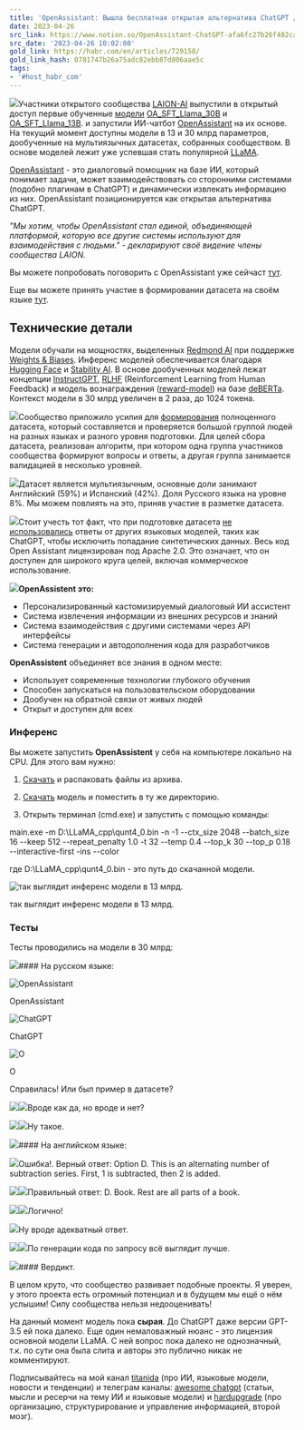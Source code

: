 ```yaml
---
title: 'OpenAssistant: Вышла бесплатная открытая альтернатива ChatGPT / Habr'
date: 2023-04-26
src_link: https://www.notion.so/OpenAssistant-ChatGPT-afa6fc27b26f482cada69d1f0dd0e1de
src_date: '2023-04-26 10:02:00'
gold_link: https://habr.com/en/articles/729158/
gold_link_hash: 0781747b26a75adc82ebb87d806aae5c
tags:
- '#host_habr_com'
---
```


![](https://habrastorage.org/getpro/habr/upload_files/87d/ec4/d9f/87dec4d9f0d43d80c550fbfa2b04a45c.png)Участники открытого сообщества [LAION-AI](https://laion.ai/) выпустили в открытый доступ первые обученные [модели](https://huggingface.co/Black-Engineer) [OA\_SFT\_Llama\_30B](https://huggingface.co/Black-Engineer/oasst-llama30b-ggml-q4) и [OA\_SFT\_Llama\_13B](https://huggingface.co/Black-Engineer/llama-13b-pretrained-sft-do2-ggml-q4). и запустили ИИ-чатбот [OpenAssistant](https://open-assistant.io/chat/) на их основе. На текущий момент доступны модели в 13 и 30 млрд параметров, дообученные на мультиязычных датасетах, собранных сообществом. В основе моделей лежит уже успевшая стать популярной [LLaMA](https://ai.facebook.com/blog/large-language-model-llama-meta-ai/). 

[OpenAssistant](https://open-assistant.io/chat/) - это диалоговый помощник на базе ИИ, который понимает задачи, может взаимодействовать со сторонними системами (подобно плагинам в ChatGPT) и динамически извлекать информацию из них. OpenAssistant позиционируется как открытая альтернатива ChatGPT.

*"Мы хотим, чтобы OpenAssistant стал единой, объединяющей платформой, которую все другие системы используют для взаимодействия с людьми."* *- декларируют своё видение члены сообщества LAION.*

Вы можете попробовать поговорить с OpenAssistant уже сейчаст [тут](https://open-assistant.io/ru/chat).

Еще вы можете принять участие в формировании датасета на своём языке [тут](https://open-assistant.io/ru/dashboard).

Технические детали
------------------

Модели обучали на мощностях, выделенных [Redmond AI](https://redmond.ai/) при поддержке [Weights & Biases](https://wandb.ai/site). Инференс моделей обеспечивается благодаря [Hugging Face](https://huggingface.co/) и [Stability AI](https://stability.ai/). В основе дообученных моделей лежат концепции [InstructGPT](https://arxiv.org/abs/2203.02155), [RLHF](https://huggingface.co/blog/rlhf) (Reinforcement Learning from Human Feedback) и модель вознаграждения ([reward-model](https://huggingface.co/OpenAssistant/reward-model-deberta-v3-large-v2)) на базе [deBERTa](https://huggingface.co/OpenAssistant/reward-model-deberta-v3-large-v2). Контекст модели в 30 млрд увеличен в 2 раза, до 1024 токена.

![](https://habrastorage.org/getpro/habr/upload_files/abb/a96/a8b/abba96a8bcc2df307056530705b42174.png)Сообщество приложило усилия для [формирования](https://open-assistant.io/ru/dashboard) полноценного датасета, который составляется и проверяется большой группой людей на разных языках и разного уровня подготовки. Для целей сбора датасета, реализован алгоритм, при котором одна группа участников сообщества формируют вопросы и ответы, а другая группа занимается валидацией в несколько уровней.

![](https://habrastorage.org/getpro/habr/upload_files/38a/5b2/7aa/38a5b27aab48a1914a9ac4c3f02e1423.png)Датасет является мультиязычным, основные доли занимают Английский (59%) и Испанский (42%). Доля Русского языка на уровне 8%. Мы можем повлиять на это, приняв участие в разметке датасета.  


![](https://habrastorage.org/getpro/habr/upload_files/ac7/219/f9b/ac7219f9b8e0261baed852ffaba48e2c.png)Стоит учесть тот факт, что при подготовке датасета [не использовались](https://github.com/LAION-AI/Open-Assistant/issues/471#issuecomment-1374392299) ответы от других языковых моделей, таких как ChatGPT, чтобы исключить попадание синтетических данных. Весь код Open Assistant лицензирован под Apache 2.0. Это означает, что он доступен для широкого круга целей, включая коммерческое использование.

![](https://habrastorage.org/getpro/habr/upload_files/b4c/c8f/c8a/b4cc8fc8a120c4405b53bdc547b55e17.png)**OpenAssistent это:**

* Персонализированный кастомизируемый диалоговый ИИ ассистент
* Система извлечения информации из внешних ресурсов и знаний
* Система взаимодействия с другими системами через API интерфейсы
* Система генерации и автодополнения кода для разработчиков

**OpenAssistent** объединяет все знания в одном месте:

* Использует современные технологии глубокого обучения
* Способен запускаться на пользовательском оборудовании
* Дообучен на обратной связи от живых людей
* Открыт и доступен для всех

### Инференс

Вы можете запустить **OpenAssistent** у себя на компьютере локально на CPU. Для этого вам нужно:

1. [Скачать](https://github.com/ggerganov/llama.cpp/releases/download/master-f2d1c47/llama-master-f2d1c47-bin-win-avx-x64.zip) и распаковать файлы из архива.

2. [Скачать](https://huggingface.co/Black-Engineer/llama-13b-pretrained-sft-do2-ggml-q4/resolve/main/qunt4_0.bin) модель и поместить в ту же директорию.

3. Открыть терминал (cmd.exe) и запустить с помощью команды:

main.exe -m D:\LLaMA\_cpp\qunt4\_0.bin -n -1 --ctx\_size 2048 --batch\_size 16 --keep 512 --repeat\_penalty 1.0 -t 32 --temp 0.4 --top\_k 30 --top\_p 0.18 --interactive-first -ins --color

где D:\LLaMA\_cpp\qunt4\_0.bin - это путь до скачанной модели.

![](https://habrastorage.org/getpro/habr/upload_files/22a/2d6/501/22a2d650190d309e7d7d8679f35b12e5.png "так выглядит инференс модели в 13 млрд.")

так выглядит инференс модели в 13 млрд.

### Тесты

Тесты проводились на модели в 30 млрд:

![](https://habrastorage.org/getpro/habr/upload_files/d00/4a5/f2f/d004a5f2f4e2ae34187621919a39a9fc.png)#### На русском языке:

![](https://habrastorage.org/getpro/habr/upload_files/dff/98d/8e0/dff98d8e0668091684242eb14663ed0f.png "OpenAssistant")

OpenAssistant

![](https://habrastorage.org/getpro/habr/upload_files/409/516/717/409516717dc7e573e58b7486a2dec172.png "ChatGPT")

ChatGPT

![](https://habrastorage.org/getpro/habr/upload_files/901/390/b6b/901390b6bb9bd0df37393f2f9bd86152.png "O")

O

Справилась! Или был пример в датасете?

![](https://habrastorage.org/getpro/habr/upload_files/185/9a2/ed4/1859a2ed4091204424e2ddaeb7c10c9c.png)![](https://habrastorage.org/getpro/habr/upload_files/aa7/a8a/5e3/aa7a8a5e3510d7ae72dc8fc2cfbe2402.png)Вроде как да, но вроде и нет?

![](https://habrastorage.org/getpro/habr/upload_files/8b7/007/c39/8b7007c398ae00a6a53013017191b50f.png)![](https://habrastorage.org/getpro/habr/upload_files/658/91e/c85/65891ec8571f4b2db29134ec8cf4a5d5.png)Ну такое.

![](https://habrastorage.org/getpro/habr/upload_files/9b2/ea7/2fe/9b2ea72fe87b805b7c6081839dd791e2.png)#### На английском языке:

![](https://habrastorage.org/getpro/habr/upload_files/695/e1e/605/695e1e6053c9ee28a582a9981640d1aa.png)Ошибка!. Верный ответ: Option D. This is an alternating number of subtraction series. First, 1 is subtracted, then 2 is added.

![](https://habrastorage.org/getpro/habr/upload_files/d3a/928/98d/d3a92898d8638ffb9aca6a89953361b5.png)![](https://habrastorage.org/getpro/habr/upload_files/029/742/f9b/029742f9b8ea7e63b244904cd6a15b8b.png)Правильный ответ: D. Book. Rest are all parts of a book.

![](https://habrastorage.org/getpro/habr/upload_files/ee6/05f/85f/ee605f85f5b03442c97d95bf0fabbba6.png)![](https://habrastorage.org/getpro/habr/upload_files/d47/923/4d4/d479234d47223cce886c52ac5ce0ffb7.png)Логично!

![](https://habrastorage.org/getpro/habr/upload_files/693/bc8/6ea/693bc86ea38c7822c1c5d1524d96ca84.png)Ну вроде адекватный ответ.

![](https://habrastorage.org/getpro/habr/upload_files/e76/8e5/142/e768e5142bd756c393eef1e747bb65b4.png)![](https://habrastorage.org/getpro/habr/upload_files/481/b68/4c7/481b684c77a92958cd629b576de7785d.png)По генерации кода по запросу всё выглядит лучше.

![](https://habrastorage.org/getpro/habr/upload_files/86f/d31/1e8/86fd311e889e82c2a77662586f646bbc.png)#### Вердикт.

В целом круто, что сообщество развивает подобные проекты. Я уверен, у этого проекта есть огромный потенциал и в будущем мы ещё о нём услышим! Силу сообщества нельзя недооценивать!

На данный момент модель пока **сырая**. До ChatGPT даже версии GPT-3.5 ей пока далеко. Еще один немаловажный нюанс - это лицензия основной модели LLaMA. C ней вопрос пока далеко не однозначный, т.к. по сути она была слита и авторы это публично никак не комментируют.

Подписывайтесь на мой канал [titanida](https://titanida.com/) (про ИИ, языковые модели, новости и тенденции) и телеграм каналы: [awesome chatgpt](https://t.me/awesome_chatgpt) (статьи, мысли и ресерчи на тему ИИ и языковые модели) и [hardupgrade](https://t.me/hardupgrade) (про организацию, структурирование и управление информацией, второй мозг).